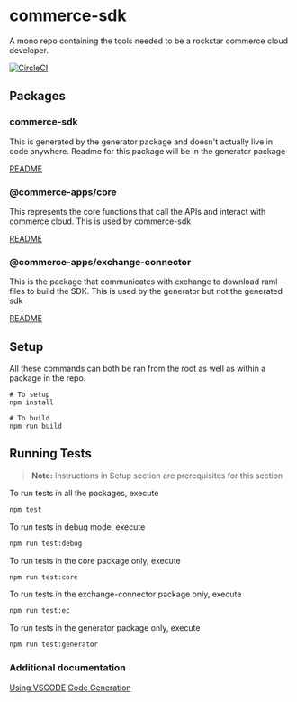 # commerce-sdk

A mono repo containing the tools needed to be a rockstar commerce cloud developer.

[![CircleCI][circleci-image]][circleci-url]

## Packages

### commerce-sdk

This is generated by the generator package and doesn't actually live in code anywhere.  Readme for this package will be in the generator package

[README](./packages/generator/README.md)

### @commerce-apps/core

This represents the core functions that call the APIs and interact with commerce cloud.  This is used by commerce-sdk

[README](./packages/core/README.md)

### @commerce-apps/exchange-connector

This is the package that communicates with exchange to download raml files to build the SDK.  This is used by the generator but not the generated sdk

[README](./packages/exchange-connector/README.md)

## Setup

All these commands can both be ran from the root as well as within a package in the repo.

    # To setup
    npm install

    # To build 
    npm run build

## Running Tests
> **Note:** Instructions in Setup section are prerequisites for this section

To run tests in all the packages, execute
```bash
npm test
```
To run tests in debug mode, execute
```bash
npm run test:debug
```
To run tests in the core package only, execute
```bash
npm run test:core
```

To run tests in the exchange-connector package only, execute
```bash
npm run test:ec
```

To run tests in the generator package only, execute
```bash
npm run test:generator
```

### Additional documentation

[Using VSCODE](./docs/vscode.md)
[Code Generation](./packages/generator/docs/GENERATOR.md)


<!-- Markdown link & img dfn's -->
[circleci-image]: https://circleci.com/gh/SalesforceCommerceCloud/commerce-sdk.svg?style=svg&circle-token=c68cee5cb20ee75f00cbda1b0eec5b5484c58b2a
[circleci-url]: https://circleci.com/gh/SalesforceCommerceCloud/commerce-sdk

